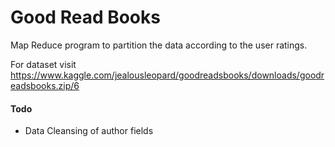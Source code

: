 # Good Read Books

Map Reduce program to partition the data according to the user ratings.

For dataset visit https://www.kaggle.com/jealousleopard/goodreadsbooks/downloads/goodreadsbooks.zip/6

#### Todo

- Data Cleansing of author fields
